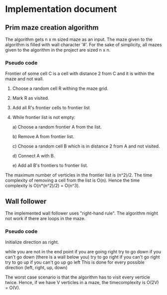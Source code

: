 # Implementation document

## Prim maze creation algorithm 


The algorithm gets n x m sized maze as an input. The maze given to the algorithm is filled with 
wall character '#'. For the sake of simplicity, 
all mazes given to the algorithm in the project are sized n x n. 

### Pseudo code

Frontier of some cell C is a cell with distance 2 from C and it is within the maze and not wall.

1. Choose a random cell R withing the maze grid.
2. Mark R as visited.
3. Add all R's frontier cells to frontier list
4. While frontier list is not empty:

    a) Choose a random frontier A from the list.
    
    b) Remove A from frontier list.
    
    c) Choose a random cell B which is in distance 2 from A and not visited.
    
    d) Connect A with B.
    
    e) Add all B's frontiers to frontier list.

The maximum number of verticles in the frontier list is (n^2)/2. The time complexity
 of removing a cell from the list is O(n). Hence the time complexity is O(n*(n^2)/2) = O(n^3).
 
 ## Wall follower
 
 The implemented wall follower uses "right-hand rule". The algorithm might not work if there are loops in the maze. 
 
 ### Pseudo code
 
Initialize direction as right. 

while you are not in the end point
    if you are going right
        try to go down
        if you can't go down (there is a wall below you)
            try to go right
            if you can't go right
                try to go up
                if you can't go up
                    go left
    This is done for every possible direction (left, right, up, down)
    
The worst case scenario is that the algorithm has to visit every verticle twice. Hence, if we have V verticles in a  maze, the timecomplexity is  O(2V) = O(V).
        
    

